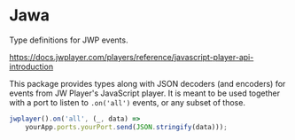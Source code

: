 # Jawa

Type definitions for JWP events.

<https://docs.jwplayer.com/players/reference/javascript-player-api-introduction>

This package provides types along with JSON decoders (and encoders) for events
from JW Player's JavaScript player. It is meant to be used together with a port
to listen to `.on('all')` events, or any subset of those.

``` js
jwplayer().on('all', (_, data) =>
    yourApp.ports.yourPort.send(JSON.stringify(data)));
```
